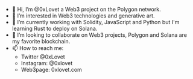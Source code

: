 - 👋 Hi, I’m @0xLovet a Web3 project on the Polygon network. 
- 👀 I’m interested in Web3 technologies and generative art.
- 🌱 I’m currently working with Solidity, JavaScript and Python but I'm learning Rust to deploy on Solana.
- 💞️ I’m looking to collaborate on Web3 projects, Polygon and Solana are my favorite blockchain.
- 📫 How to reach me: 
  - Twitter @0xLovet
  - Instagram: @0xlovet 
  - Web3page: 0xlovet.com

<!---
0xLovet/0xLovet is a ✨ special ✨ repository because its `README.md` (this file) appears on your GitHub profile.
You can click the Preview link to take a look at your changes.
--->
